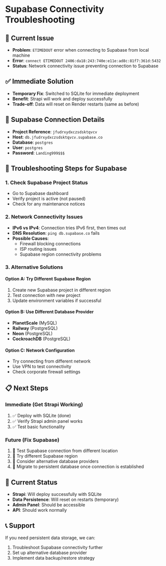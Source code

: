 # Supabase Connectivity Troubleshooting

## 🚨 Current Issue
- **Problem**: `ETIMEDOUT` error when connecting to Supabase from local machine
- **Error**: `connect ETIMEDOUT 2406:da18:243:740e:e11e:ad8c:81f7:361d:5432`
- **Status**: Network connectivity issue preventing connection to Supabase

## ✅ Immediate Solution
- **Temporary Fix**: Switched to SQLite for immediate deployment
- **Benefit**: Strapi will work and deploy successfully
- **Trade-off**: Data will reset on Render restarts (same as before)

## 🔧 Supabase Connection Details
- **Project Reference**: `jfudrxydxczsdsktqvcv`
- **Host**: `db.jfudrxydxczsdsktqvcv.supabase.co`
- **Database**: `postgres`
- **User**: `postgres`
- **Password**: `Landing999$$$`

## 🐛 Troubleshooting Steps for Supabase

### 1. **Check Supabase Project Status**
- Go to Supabase dashboard
- Verify project is active (not paused)
- Check for any maintenance notices

### 2. **Network Connectivity Issues**
- **IPv6 vs IPv4**: Connection tries IPv6 first, then times out
- **DNS Resolution**: `ping db.supabase.co` fails
- **Possible Causes**:
  - Firewall blocking connections
  - ISP routing issues
  - Supabase region connectivity problems

### 3. **Alternative Solutions**

#### Option A: Try Different Supabase Region
1. Create new Supabase project in different region
2. Test connection with new project
3. Update environment variables if successful

#### Option B: Use Different Database Provider
- **PlanetScale** (MySQL)
- **Railway** (PostgreSQL)
- **Neon** (PostgreSQL)
- **CockroachDB** (PostgreSQL)

#### Option C: Network Configuration
- Try connecting from different network
- Use VPN to test connectivity
- Check corporate firewall settings

## 📋 Next Steps

### Immediate (Get Strapi Working)
1. ✅ Deploy with SQLite (done)
2. ✅ Verify Strapi admin panel works
3. ✅ Test basic functionality

### Future (Fix Supabase)
1. 🔄 Test Supabase connection from different location
2. 🔄 Try different Supabase region
3. 🔄 Consider alternative database providers
4. 🔄 Migrate to persistent database once connection is established

## 🎯 Current Status
- **Strapi**: Will deploy successfully with SQLite
- **Data Persistence**: Will reset on restarts (temporary)
- **Admin Panel**: Should be accessible
- **API**: Should work normally

## 📞 Support
If you need persistent data storage, we can:
1. Troubleshoot Supabase connectivity further
2. Set up alternative database provider
3. Implement data backup/restore strategy 
